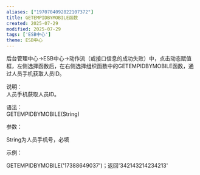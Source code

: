 ```yaml
---
aliases: ["1970704092822107372"]
title: GETEMPIDBYMOBILE函数
created: 2025-07-29
modified: 2025-07-29
tags: ['ESB中心']
theme: ESB中心
---
```


后台管理中心->ESB中心->动作流（或接口信息的成功失败）中，点击动态赋值框，左侧选择函数后，在右侧选择组织函数中的GETEMPIDBYMOBILE函数，通过人员手机获取人员ID。

说明：  
人员手机获取人员ID。

语法：  
GETEMPIDBYMOBILE(String)

参数：

String为人员手机号，必填

示例：

GETEMPIDBYMOBILE('17388649037')；返回'342143214234213'